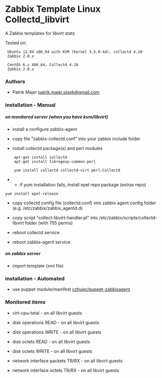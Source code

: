 # Zabbix Template Linux Collectd_libvirt 

A Zabbix templates for libvirt stats

Tested on:

```
 Ubuntu 12.04 x86_64 with KVM (kernel 3.5.0-44), collectd 4.10
 Zabbix 2.0.x

 CentOS 6.x X86_64, Collectd 4.10
 Zabbix 2.0.x
```

### Authors
* Patrik Majer <patrik.majer.pisek@gmail.com>


### installation - Manual

##### on monitored server (when you have kvm/libvirt)

* install a configure zabbix-agent

* copy file "zabbix-collectd.conf" into your zabbix include folder

* install collectd package(s) and perl modules

```
    apt-get install collectd
    apt-get install libregexp-common-perl

    yum install collectd collectd-virt perl-Collectd
```

* * if yum installation fails, install epel repo package (extras repo)

``
    yum install epel-release
``

* copy collectd config file (collectd.conf) into zabbix agent config folder (e.g. /etc/zabbix/zabbix_agentd.d)

* copy script "collect-libvirt-handler.pl" into /etc/zabbix/scripts/collectd-libvirt folder (with 755 perms)

* reboot collectd service

* reboot zabbix-agent service

##### on zabbix server

* import template (xml file)

### installation - Automated

* use puppet module/manifest [czhujer/puppet-zabbixagent](https://github.com/czhujer/puppet-zabbixagent#usage---example-manual-run)

### Monitored items

* virt-cpu-total - on all libvirt guests

* disk operations READ - on all libvirt guests

* disk operations WRITE - on all libvirt guests

* disk octets READ - on all libvirt guests

* disk octets WRITE - on all libvirt guests

* network interface packets TR/RX - on all libvirt guests

* network interface octets TR/RX - on all libvirt guests
